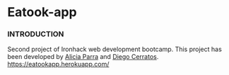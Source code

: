 # Eatook-app
### INTRODUCTION 
Second project of Ironhack web development bootcamp. This project has been developed by [Alicia Parra](#https://github.com/aliparra) and [Diego Cerratos](https://github.com/Discordante).
https://eatookapp.herokuapp.com/





